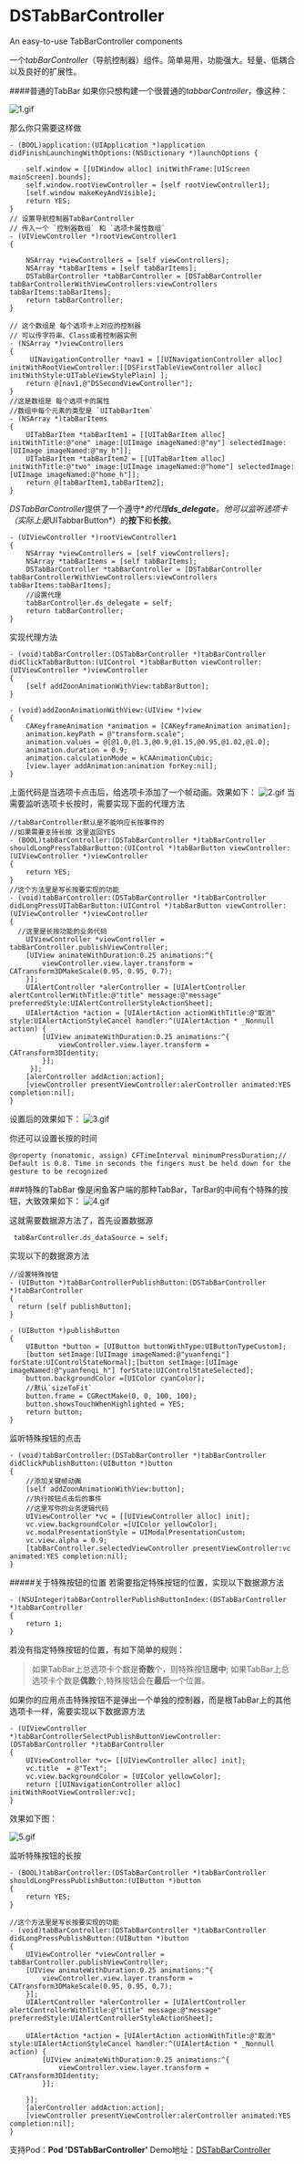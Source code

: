 # DSTabBarController
An easy-to-use TabBarController components

一个*tabBarController*（导航控制器）组件。简单易用，功能强大。轻量、低耦合以及良好的扩展性。


####普通的TabBar
如果你只想构建一个很普通的*tabbarController*，像这种：



![1.gif](http://upload-images.jianshu.io/upload_images/3101212-543b3976b4e0047c.gif?imageMogr2/auto-orient/strip)

那么你只需要这样做
````objc
- (BOOL)application:(UIApplication *)application didFinishLaunchingWithOptions:(NSDictionary *)launchOptions {
    
    self.window = [[UIWindow alloc] initWithFrame:[UIScreen mainScreen].bounds];
    self.window.rootViewController = [self rootViewController1];
    [self.window makeKeyAndVisible];
    return YES;
}
// 设置导航控制器TabBarController
// 传入一个 `控制器数组` 和 `选项卡属性数组`
- (UIViewController *)rootViewController1
{
    
    NSArray *viewControllers = [self viewControllers];
    NSArray *tabBarItems = [self tabBarItems];
    DSTabBarController *tabBarController = [DSTabBarController tabBarControllerWithViewControllers:viewControllers tabBarItems:tabBarItems];
    return tabBarController;
}

// 这个数组是 每个选项卡上对应的控制器
// 可以传字符串、Class或者控制器实例
- (NSArray *)viewControllers
{
     UINavigationController *nav1 = [[UINavigationController alloc] initWithRootViewController:[[DSFirstTableViewController alloc] initWithStyle:UITableViewStylePlain] ];
    return @[nav1,@"DSSecondViewController"];
}
//这是数组是 每个选项卡的属性
//数组中每个元素的类型是 `UITabBarItem`
- (NSArray *)tabBarItems
{
    UITabBarItem *tabBarItem1 = [[UITabBarItem alloc] initWithTitle:@"one" image:[UIImage imageNamed:@"my"] selectedImage:[UIImage imageNamed:@"my_h"]];
    UITabBarItem *tabBarItem2 = [[UITabBarItem alloc] initWithTitle:@"two" image:[UIImage imageNamed:@"home"] selectedImage:[UIImage imageNamed:@"home_h"]];
    return @[tabBarItem1,tabBarItem2];
}
 ````
*DSTabBarController*提供了一个遵守*<DSTabBarControllerDelegate>*的代理**ds_delegate**。他可以监听选项卡（实际上是*UITabbarButton*）的**按下**和**长按**。

````objc
- (UIViewController *)rootViewController1
{
    NSArray *viewControllers = [self viewControllers];
    NSArray *tabBarItems = [self tabBarItems];
    DSTabBarController *tabBarController = [DSTabBarController tabBarControllerWithViewControllers:viewControllers tabBarItems:tabBarItems];
    //设置代理
    tabBarController.ds_delegate = self;
    return tabBarController;
}
````
实现代理方法
````objc
- (void)tabBarController:(DSTabBarController *)tabBarController didClickTabBarButton:(UIControl *)tabBarButton viewController:(UIViewController *)viewController
{
    [self addZoonAnimationWithView:tabBarButton];
}

- (void)addZoonAnimationWithView:(UIView *)view
{
    CAKeyframeAnimation *animation = [CAKeyframeAnimation animation];
    animation.keyPath = @"transform.scale";
    animation.values = @[@1.0,@1.3,@0.9,@1.15,@0.95,@1.02,@1.0];
    animation.duration = 0.9;
    animation.calculationMode = kCAAnimationCubic;
    [view.layer addAnimation:animation forKey:nil];
}
````
上面代码是当选项卡点击后，给选项卡添加了一个帧动画。效果如下：
![2.gif](http://upload-images.jianshu.io/upload_images/3101212-fc92212fd36c7f52.gif?imageMogr2/auto-orient/strip)
当需要监听选项卡长按时，需要实现下面的代理方法
````objc
//tabBarController默认是不能响应长按事件的
//如果需要支持长按 这里返回YES
- (BOOL)tabBarController:(DSTabBarController *)tabBarController shouldLongPressTabBarButton:(UIControl *)tabBarButton viewController:(UIViewController *)viewController
{
    return YES;
}
//这个方法里是写长按要实现的功能
- (void)tabBarController:(DSTabBarController *)tabBarController didLongPressUITabBarButton:(UIControl *)tabBarButton viewController:(UIViewController *)viewController
{
  //这里是长按功能的业务代码
    UIViewController *viewController = tabBarController.publishViewController;
    [UIView animateWithDuration:0.25 animations:^{
        viewController.view.layer.transform = CATransform3DMakeScale(0.95, 0.95, 0.7);
    }];
    UIAlertController *alerController = [UIAlertController alertControllerWithTitle:@"title" message:@"message" preferredStyle:UIAlertControllerStyleActionSheet];
    UIAlertAction *action = [UIAlertAction actionWithTitle:@"取消" style:UIAlertActionStyleCancel handler:^(UIAlertAction * _Nonnull action) {
        [UIView animateWithDuration:0.25 animations:^{
            viewController.view.layer.transform = CATransform3DIdentity;
        }];
     }];
    [alerController addAction:action];
    [viewController presentViewController:alerController animated:YES completion:nil];
}
````
设置后的效果如下：
![3.gif](http://upload-images.jianshu.io/upload_images/3101212-d05c886042e36e4f.gif?imageMogr2/auto-orient/strip)

你还可以设置长按的时间
````objc
@property (nonatomic, assign) CFTimeInterval minimumPressDuration;// Default is 0.8. Time in seconds the fingers must be held down for the gesture to be recognized 
````

###特殊的TabBar
像是闲鱼客户端的那种TabBar，TarBar的中间有个特殊的按钮，大致效果如下：
![4.gif](http://upload-images.jianshu.io/upload_images/3101212-566c0e4a86bebc01.gif?imageMogr2/auto-orient/strip)

这就需要数据源方法了，首先设置数据源
````objc
 tabBarController.ds_dataSource = self;
````
实现以下的数据源方法
````objc
//设置特殊按钮
- (UIButton *)tabBarControllerPublishButton:(DSTabBarController *)tabBarController
{
  return [self publishButton];
}

- (UIButton *)publishButton
{
    UIButton *button = [UIButton buttonWithType:UIButtonTypeCustom];
    [button setImage:[UIImage imageNamed:@"yuanfenqi"] forState:UIControlStateNormal];[button setImage:[UIImage imageNamed:@"yuanfenqi_h"] forState:UIControlStateSelected];
    button.backgroundColor =[UIColor cyanColor];
    //默认`sizeToFit`
    button.frame = CGRectMake(0, 0, 100, 100);
    button.showsTouchWhenHighlighted = YES;
    return button;
}
````
监听特殊按钮的点击
````objc
- (void)tabBarController:(DSTabBarController *)tabBarController didClickPublishButton:(UIButton *)button
{
    //添加关键帧动画
    [self addZoonAnimationWithView:button];
    //执行按钮点击后的事件
    //这里写你的业务逻辑代码
    UIViewController *vc = [[UIViewController alloc] init];
    vc.view.backgroundColor =[UIColor yellowColor];
    vc.modalPresentationStyle = UIModalPresentationCustom;
    vc.view.alpha = 0.9;
    [tabBarController.selectedViewController presentViewController:vc animated:YES completion:nil];
}
````
#####关于特殊按钮的位置
若需要指定特殊按钮的位置，实现以下数据源方法
````objc
- (NSUInteger)tabBarControllerPublishButtonIndex:(DSTabBarController *)tabBarController
{
    return 1;
}
````
若没有指定特殊按钮的位置，有如下简单的规则：
>如果TabBar上总选项卡个数是**奇数**个，则特殊按钮**居中**;
如果TabBar上总选项卡个数是**偶数**个,特殊按钮会在**最后**一个位置。

如果你的应用点击特殊按钮不是弹出一个单独的控制器，而是根TabBar上的其他选项卡一样，需要实现以下数据源方法
````objc
- (UIViewController *)tabBarControllerSelectPublishButtonViewController:(DSTabBarController *)tabBarController
{
    UIViewController *vc= [[UIViewController alloc] init];
    vc.title  = @"Text";
    vc.view.backgroundColor = [UIColor yellowColor];
    return [[UINavigationController alloc] initWithRootViewController:vc];
}
````
效果如下图：

![5.gif](http://upload-images.jianshu.io/upload_images/3101212-7e2312b738e31eb3.gif?imageMogr2/auto-orient/strip)

监听特殊按钮的长按
````objc
- (BOOL)tabBarController:(DSTabBarController *)tabBarController shouldLongPressPublishButton:(UIButton *)button
{
    return YES;
}

//这个方法里是写长按要实现的功能
- (void)tabBarController:(DSTabBarController *)tabBarController didLongPressPublishButton:(UIButton *)button
{
    UIViewController *viewController = tabBarController.publishViewController;
    [UIView animateWithDuration:0.25 animations:^{
        viewController.view.layer.transform = CATransform3DMakeScale(0.95, 0.95, 0.7);
    }];
    UIAlertController *alerController = [UIAlertController alertControllerWithTitle:@"title" message:@"message" preferredStyle:UIAlertControllerStyleActionSheet];
    
    UIAlertAction *action = [UIAlertAction actionWithTitle:@"取消" style:UIAlertActionStyleCancel handler:^(UIAlertAction * _Nonnull action) {
        [UIView animateWithDuration:0.25 animations:^{
            viewController.view.layer.transform = CATransform3DIdentity;
        }];
        
    }];
    [alerController addAction:action];
    [viewController presentViewController:alerController animated:YES completion:nil];
}
````

支持Pod：**Pod  'DSTabBarController'**
Demo地址：[DSTabBarController](https://github.com/StrongHou/DSTabBarController)
